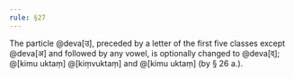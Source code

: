 ```yaml
---
rule: §27
---
```


The particle @deva[उ], preceded by a letter of the first five classes except @deva[अ] and followed by any vowel, is optionally changed to @deva[व्]; @[kimu uktaṃ] @[kiṃvuktaṃ] and @[kimu uktaṃ] (by § 26 a.).